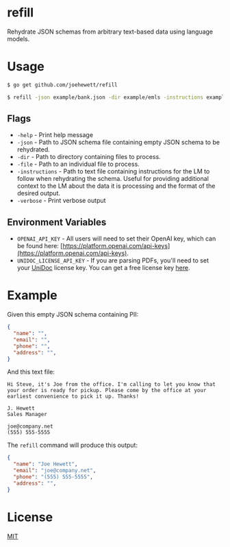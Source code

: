 # refill

Rehydrate JSON schemas from arbitrary text-based data using language models.

# Usage

```sh
$ go get github.com/joehewett/refill
```

```sh
$ refill -json example/bank.json -dir example/emls -instructions example/instructions.txt -verbose
```

## Flags
- `-help` - Print help message
- `-json` - Path to JSON schema file containing empty JSON schema to be rehydrated.
- `-dir` - Path to directory containing files to process.
- `-file` - Path to an individual file to process.
- `-instructions` - Path to text file containing instructions for the LM to follow when rehydrating the schema. Useful for providing additional context to the LM about the data it is processing and the format of the desired output.
- `-verbose` - Print verbose output

## Environment Variables
- `OPENAI_API_KEY` - All users will need to set their OpenAI key, which can be found here: [https://platform.openai.com/api-keys](https://platform.openai.com/api-keys).
- `UNIDOC_LICENSE_API_KEY` - If you are parsing PDFs, you'll need to set your [UniDoc](https://unidoc.io/) license key. You can get a free license key [here](https://unidoc.io/).

# Example

Given this empty JSON schema containing PII:

```json
{
  "name": "",
  "email": "",
  "phone": "",
  "address": "",
}
```

And this text file:
```
Hi Steve, it's Joe from the office. I'm calling to let you know that your order is ready for pickup. Please come by the office at your earliest convenience to pick it up. Thanks!

J. Hewett
Sales Manager

joe@company.net
(555) 555-5555
```

The `refill` command will produce this output:

```json
{
  "name": "Joe Hewett",
  "email": "joe@company.net",
  "phone": "(555) 555-5555",
  "address": "",
}
```

# License

[MIT](LICENSE)
